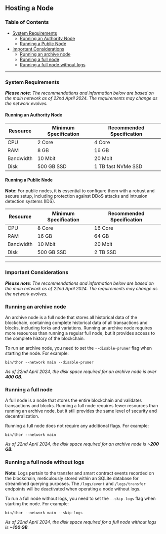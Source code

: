## Hosting a Node

### Table of Contents

- [System Requirements](#system-requirements)
    - [Running an Authority Node](#running-an-authority-node)
    - [Running a Public Node](#running-a-public-node)
- [Important Considerations](#important-considerations)
    - [Running an archive node](#running-an-archive-node)
    - [Running a full node](#running-a-full-node)
    - [Running a full node without logs](#running-a-full-node-without-logs)

___

### System Requirements

_**Please note**: The recommendations and information below are based on the main network as of 22nd April 2024. The
requirements may change as the network evolves._

#### Running an Authority Node

| Resource  | Minimum Specification | Recommended Specification |
|-----------|-----------------------|---------------------------|
| CPU       | 2 Core                | 4 Core                    |
| RAM       | 8 GB                  | 16 GB                     |
| Bandwidth | 10 Mbit               | 20 Mbit                   |
| Disk      | 500 GB SSD            | 1 TB fast NVMe SSD        |

#### Running a Public Node

**Note**: For public nodes, it is essential to configure them with a robust and secure setup, including protection
against DDoS attacks and intrusion detection systems (IDS).

| Resource  | Minimum Specification | Recommended Specification |
|-----------|-----------------------|---------------------------|
| CPU       | 8 Core                | 16 Core                   |
| RAM       | 16 GB                 | 64 GB                     |
| Bandwidth | 10 Mbit               | 20 Mbit                   |
| Disk      | 500 GB SSD            | 2 TB SSD                  |

___

### Important Considerations

_**Please note**: The recommendations and information below are based on the main network as of 22nd April 2024. The
requirements may change as the network evolves._


### Running an archive node

An archive node is a full node that stores all historical data of the blockchain, containing complete historical data of
all transactions and blocks, including forks and variations. Running an archive node requires more resources than
running a regular full node, but it provides access to the complete history of the blockchain.

To run an archive node, you need to set the `--disable-pruner` flag when starting the node. For example:

```shell
bin/thor --network main --disable-pruner
```

_As of 22nd April 2024, the disk space required for an archive node is over **400 GB**._

### Running a full node

A full node is a node that stores the entire blockchain and validates transactions and blocks. Running a full node
requires fewer resources than running an archive node, but it still provides the same level of security and
decentralization.

Running a full node does not require any additional flags. For example:

```shell
bin/thor --network main
```

_As of 22nd April 2024, the disk space required for an archive node is **~200 GB**._

### Running a full node without logs

**Note**: Logs pertain to the transfer and smart contract events recorded on the blockchain, meticulously stored
within an SQLite database for streamlined querying purposes. The `/logs/event` and `/logs/transfer` endpoints will be
deactivated when operating a node without logs.

To run a full node without logs, you need to set the `--skip-logs` flag when starting the node. For example:

```shell
bin/thor --network main --skip-logs
```

_As of 22nd April 2024, the disk space required for a full node without logs is **~100 GB**._
